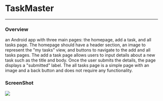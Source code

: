 # TaskMaster 
------------------------------------
### Overview
an Android app with three main pages: the homepage, add a task, and all tasks page.
The homepage should have a header section, an image to represent the "my tasks" view, and buttons to navigate to the add and all tasks pages. The add a task page allows users to input details about a new task such as the title and body. Once the user submits the details, the page displays a "submitted" label. The all tasks page is a simple page with an image and a back button and does not require any functionality.
### ScreenShot
![](screenshots/screenshot.png=200x300)